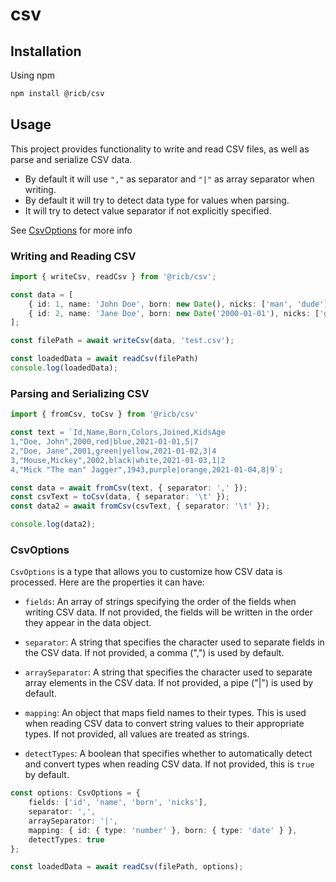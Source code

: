 # csv

## Installation

Using npm

```bash
npm install @ricb/csv
```

## Usage

This project provides functionality to write and read CSV files, as well as parse and serialize CSV data.

* By default it will use `","` as separator and `"|"` as array separator when writing.
* By default it will try to detect data type for values when parsing.
* It will try to detect value separator if not explicitly specified.

See [CsvOptions](#csvoptions) for more info

### Writing and Reading CSV

```typescript
import { writeCsv, readCsv } from '@ricb/csv';

const data = [
    { id: 1, name: 'John Doe', born: new Date(), nicks: ['man', 'dude'] },
    { id: 2, name: 'Jane Doe', born: new Date('2000-01-01'), nicks: ['girl', 'woman'] }
];

const filePath = await writeCsv(data, 'test.csv'); 

const loadedData = await readCsv(filePath)
console.log(loadedData);
```

### Parsing and Serializing CSV

```typescript
import { fromCsv, toCsv } from '@ricb/csv'

const text = `Id,Name,Born,Colors,Joined,KidsAge
1,"Doe, John",2000,red|blue,2021-01-01,5|7
2,"Doe, Jane",2001,green|yellow,2021-01-02,3|4
3,"Mouse,Mickey",2002,black|white,2021-01-03,1|2
4,"Mick "The man" Jagger",1943,purple|orange,2021-01-04,8|9`;

const data = await fromCsv(text, { separator: ',' });
const csvText = toCsv(data, { separator: '\t' });
const data2 = await fromCsv(csvText, { separator: '\t' });

console.log(data2);
```

### CsvOptions

`CsvOptions` is a type that allows you to customize how CSV data is processed. Here are the properties it can have:

* `fields`: An array of strings specifying the order of the fields when writing CSV data. If not provided, the fields will be written in the order they appear in the data object.

* `separator`: A string that specifies the character used to separate fields in the CSV data. If not provided, a comma (",") is used by default.

* `arraySeparator`: A string that specifies the character used to separate array elements in the CSV data. If not provided, a pipe ("|") is used by default.

* `mapping`: An object that maps field names to their types. This is used when reading CSV data to convert string values to their appropriate types. If not provided, all values are treated as strings.

* `detectTypes`: A boolean that specifies whether to automatically detect and convert types when reading CSV data. If not provided, this is `true` by default.

```typescript
const options: CsvOptions = {
    fields: ['id', 'name', 'born', 'nicks'],
    separator: ',',
    arraySeparator: '|',
    mapping: { id: { type: 'number' }, born: { type: 'date' } },
    detectTypes: true
};

const loadedData = await readCsv(filePath, options);
